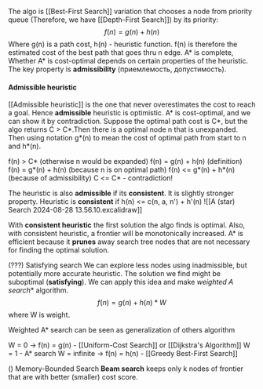 The algo is [[Best-First Search]] variation that chooses a node from priority queue (Therefore, we have [[Depth-First Search]]) by its priority:
$$
f(n) = g(n) + h(n) 
$$
Where g(n) is a path cost,
h(n) - heuristic function.
f(n) is therefore the estimated cost of the best path that goes thru n edge.
A* is complete, Whether A* is cost-optimal depends on certain properties of the heuristic. The key property is **admissibility** (приемлемость, допустимость).
#### Admissible heuristic
[[Admissible heuristic]] is the one that never overestimates the cost to reach a goal. Hence **admissible** heuristic is optimistic.
A* is cost-optimal, and we can show it by contradiction.
Suppose the optimal path cost is C*, but the algo returns C > C*.Then there is a optimal node n that is unexpanded. Then using notation g*(n) to mean the cost of optimal path from start to n and h*(n).

f(n) > C* (otherwise n would be expanded)
f(n) = g(n) + h(n)  (definition)
f(n) = g*(n) + h(n) (because n is on optimal path)
f(n) <= g*(n) + h*(n) (because of admissibility)
C <= C* - contradiction!

The heuristic is also **admissible** if its **consistent**. It is slightly stronger property.
Heuristic is **consistent** if
h(n) <= c(n, a, n') + h'(n)
![[A (star) Search 2024-08-28 13.56.10.excalidraw]]

With **consistent heuristic** the first solution the algo finds is optimal. Also, with consistent heuristic, a frontier will be monotonically increased.
A* is efficient because it **prunes** away search tree nodes that are not necessary for finding the optimal solution.

(???) Satisfying search
We can explore less nodes using inadmissible, but potentially more accurate heuristic. The solution we find might be suboptimal (**satisfying**).
We can apply this idea and make **weighted A* search** algorithm.
$$
f(n) = g(n) + h(n) * W
$$
where W is weight.

Weighted A* search can be seen as generalization of others algorithm

W = 0 -> f(n) = g(n) - [[Uniform-Cost Search]] or [[Dijkstra's Algorithm]]
W = 1 - A* search
W = infinite -> f(n) = h(n) - [[Greedy Best-First Search]]

() Memory-Bounded Search
**Beam search** keeps only k nodes of frontier that are with better (smaller) cost score.